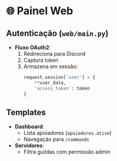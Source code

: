# 🌐 Painel Web

## Autenticação (`web/main.py`)
- **Fluxo OAuth2**:
  1. Redireciona para Discord
  2. Captura token
  3. Armazena em sessão:
     ```python
     request.session['user'] = {
         **user_data,
         'access_token': token
     }
     ```

## Templates
- **Dashboard**:
  - Lista apoiadores (`apoiadores.ativo`)
  - Navegação para `/commands`
- **Servidores**:
  - Filtra guildas com permissão admin